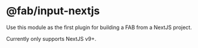 # @fab/input-nextjs

Use this module as the first plugin for building a FAB from a NextJS project.

Currently only supports NextJS v9+.
